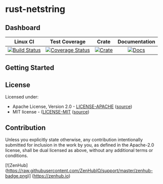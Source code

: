 # rust-netstring

## Dashboard

| Linux CI | Test Coverage | Crate | Documentation |
|:--------:|:-------------:|:-----:|:-------------:|
| [![Build Status](https://travis-ci.org/icorderi/rust-netstring.svg?branch=master)](https://travis-ci.org/icorderi/rust-netstring) | [![Coverage Status](https://coveralls.io/repos/icorderi/rust-netstring/badge.svg?branch=master)](https://coveralls.io/r/icorderi/rust-netstring?branch=master) | [![Crate](http://meritbadge.herokuapp.com/netstring)](https://crates.io/crates/netstring) | [![Docs](https://img.shields.io/badge/docs-up--to--date-blue.svg)](https://icorderi.github.io/rust-netstring/index.html)

## Getting Started

## License

Licensed under:

- Apache License, Version 2.0 - [LICENSE-APACHE](LICENSE-APACHE) ([source](http://www.apache.org/licenses/LICENSE-2.0))
- MIT license - ([LICENSE-MIT](LICENSE-MIT) ([source](http://opensource.org/licenses/MIT))

## Contribution

Unless you explicitly state otherwise, any contribution intentionally submitted
for inclusion in the work by you, as defined in the Apache-2.0 license, shall be dual licensed as above, without any
additional terms or conditions.


[![ZenHub] (https://raw.githubusercontent.com/ZenHubIO/support/master/zenhub-badge.png)] (https://zenhub.io)
